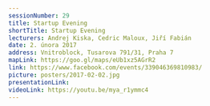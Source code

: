 ```yaml
---
sessionNumber: 29
title: Startup Evening
shortTitle: Startup Evening
lecturers: Andrej Kiska, Cedric Maloux, Jiří Fabián
date: 2. února 2017
address: Vnitroblock, Tusarova 791/31, Praha 7
mapLink: https://goo.gl/maps/eUb1xz5AGrR2
link: https://www.facebook.com/events/339046369810983/
picture: posters/2017-02-02.jpg
presentationLink:
videoLink: https://youtu.be/mya_r1ymmc4
---
```

